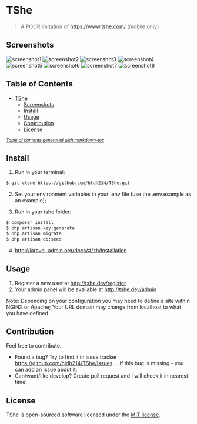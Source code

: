 # TShe

> A POOR imitation of https://www.tshe.com/ (mobile only)

## Screenshots
![screenshot1](screenshots/1.jpg)
![screenshot2](screenshots/2.jpg)
![screenshot3](screenshots/3.jpg)
![screenshot4](screenshots/4.jpg)
![screenshot5](screenshots/5.jpg)
![screenshot6](screenshots/6.jpg)
![screenshot7](screenshots/7.jpg)
![screenshot8](screenshots/8.jpg)


## Table of Contents

- [TShe](#tshe)
  * [Screenshots](#screenshots)
  * [Install](#install)
  * [Usage](#usage)
  * [Contribution](#contribution)
  * [License](#license)

<small><i><a href='http://ecotrust-canada.github.io/markdown-toc/'>Table of contents generated with markdown-toc</a></i></small>


## Install

1. Run in your terminal:

``` bash
$ git clone https://github.com/hldh214/TShe.git
```

2. Set your environment variables in your .env file (use the .env.example as an example);

3. Run in your tshe folder:

``` bash
$ composer install
$ php artisan key:generate
$ php artisan migrate
$ php artisan db:seed
```

4. http://laravel-admin.org/docs/#/zh/installation


## Usage 

1. Register a new user at http://tshe.dev/register
2. Your admin panel will be available at http://tshe.dev/admin

Note: Depending on your configuration you may need to define a site within NGINX or Apache; Your URL domain may change from localhost to what you have defined.


## Contribution

Feel free to contribute.

* Found a bug? Try to find it in issue tracker https://github.com/hldh214/TShe/issues ... If this bug is missing - you can add an issue about it.
* Can/want/like develop? Create pull request and I will check it in nearest time! 


## License

TShe is open-sourced software licensed under the [MIT license](http://opensource.org/licenses/MIT).